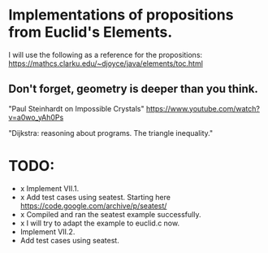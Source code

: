 # Implementations of propositions from Euclid's Elements.

I will use the following as a reference for the propositions:
https://mathcs.clarku.edu/~djoyce/java/elements/toc.html

## Don't forget, geometry is deeper than you think.

"Paul Steinhardt on Impossible Crystals"
https://www.youtube.com/watch?v=a0wo_yAh0Ps

"Dijkstra: reasoning about programs. The triangle inequality."

# TODO:
* x Implement VII.1.
* x Add test cases using seatest. Starting here https://code.google.com/archive/p/seatest/
* x Compiled and ran the seatest example successfully.
* x I will try to adapt the example to euclid.c now.
* Implement VII.2.
* Add test cases using seatest.